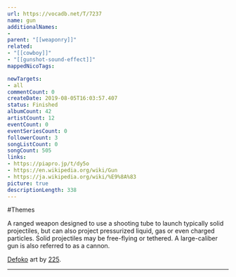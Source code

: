 ```yaml
---
url: https://vocadb.net/T/7237
name: gun
additionalNames: 
- 
parent: "[[weaponry]]"
related:
- "[[cowboy]]"
- "[[gunshot-sound-effect]]"
mappedNicoTags:

newTargets:
- all
commentCount: 0
createDate: 2019-08-05T16:03:57.407
status: Finished
albumCount: 42
artistCount: 12
eventCount: 0
eventSeriesCount: 0
followerCount: 3
songListCount: 0
songCount: 505
links: 
- https://piapro.jp/t/dy5o
- https://en.wikipedia.org/wiki/Gun
- https://ja.wikipedia.org/wiki/%E9%8A%83
picture: true
descriptionLength: 338
---
```


#Themes

A ranged weapon designed to use a shooting tube to launch typically solid projectiles, but can also project pressurized liquid, gas or even charged particles. Solid projectiles may be free-flying or tethered. A large-caliber gun is also referred to as a cannon.

[Defoko](https://vocadb.net/Ar/803) art by [225](https://piapro.jp/anjest).

---

